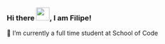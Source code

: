 ### Hi there <img src="https://raw.githubusercontent.com/MartinHeinz/MartinHeinz/master/wave.gif" width="30px">, I am Filipe!

🌱 I’m currently a full time student at School of Code 
<!--
**proencaf/proencaf** is a ✨ _special_ ✨ repository because its `README.md` (this file) appears on your GitHub profile.

Here are some ideas to get you started:

- 🔭 I’m currently working on ...
- 🌱 I’m currently learning ...
- 👯 I’m looking to collaborate on ...
- 🤔 I’m looking for help with ...
- 💬 Ask me about ...
- 📫 How to reach me: ...
- 😄 Pronouns: ...
- ⚡ Fun fact: 
-->
